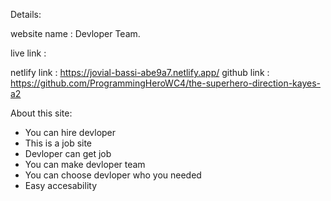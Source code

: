 Details:

website name : Devloper Team.

live link :

netlify link : https://jovial-bassi-abe9a7.netlify.app/
github link : https://github.com/ProgrammingHeroWC4/the-superhero-direction-kayes-a2

About this site:

* You can hire devloper
* This is a job site
* Devloper can get job 
* You can make devloper team 
* You can choose devloper who you needed
* Easy accesability 
